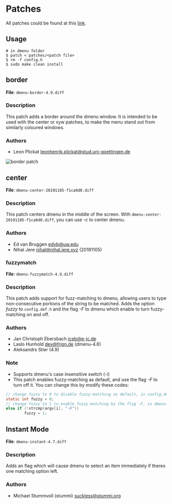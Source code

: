 # Patches

All patches could be found at this [link](https://tools.suckless.org/dmenu/patches/).

## Usage

```shell
# in dmenu folder
$ patch < patches/<patch file>
$ rm -f config.h
$ sudo make clean install
```

## border

**File**: `dmenu-border-4.9.diff`

### Description

This patch adds a border around the dmenu window. It is intended to be used with the center or xyw patches, to make the menu stand out from similarly coloured windows.

### Authors

+ Leon Plickat [leonhenrik.plickat@stud.uni-goettingen.de](mailto:leonhenrik.plickat@stud.uni-goettingen.de)

![border patch](https://tools.suckless.org/dmenu/patches/border/dmenu_border.png)

## center

**File**: `dmenu-center-20191105-f1ca0d0.diff`

### Description

This patch centers dmenu in the middle of the screen. With `dmenu-center-20191105-f1ca0d0.diff`, you can use *-c* to center dmenu.

### Authors

+ Ed van Bruggen [edvb@uw.edu](mailto:edvb@uw.edu)
+ Nihal Jere [nihal@nihal.jere.xyz](mailto:nihal@nihal.jere.xyz) (20191105)

### fuzzymatch

**File**: `dmenu-fuzzymatch-4.9.diff`

### Description

This patch adds support for fuzz-matching to dmenu, allowing users to type non-consecutive portions of the string to be matched. Adds the option *fuzzy* to `config.def.h` and the flag *-F* to dmenu which enable to turn fuzzy-matching on and off.

### Authors

+ Jan Christoph Ebersbach [jceb@e-jc.de](mailto:jceb@e-jc.de)
+ Laslo Hunhold [dev@frign.de](mailto:dev@frign.de) (dmenu-4.6)
+ Aleksandrs Stier (4.9)

### Note

+ Supports dmenu's case insensitive switch (-i)
+ This patch enables fuzzy-matching as default, and use the flag *-F* to turn off it. You can change this by modify these codes:

```c
// change fuzzy to 0 to disable fuzzy-matching as default, in config.def.h
static int fuzzy = 0;
// change fuzzy to 1 to enable fuzzy-matching by the flag -F, in dmenu.c
else if (!strcmp(argv[i], "-F"))
        fuzzy = 1;
```

## Instant Mode

**File**: `dmenu-instant-4.7.diff`

### Description

Adds an flag which will cause dmenu to select an item immediately if theres one matching option left.

### Authors

+ Michael Stummvoll (stummi) [suckless@stummi.org](mailto:suckless@stummi.org)


